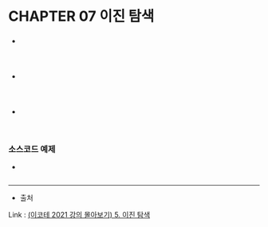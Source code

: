 # CHAPTER 07 이진 탐색 
### 
#### 
* 
> 

<br>

### 
#### 
* 

> 

<br>

### 
#### 
* 
> 

<br>

### 소스코드 예제
* 
```python

```


---

* 출처

Link : [(이코테 2021 강의 몰아보기) 5. 이진 탐색](https://youtu.be/94RC-DsGMLo?si=D2UkD8m8vqaTv__h, "by 동빈나")